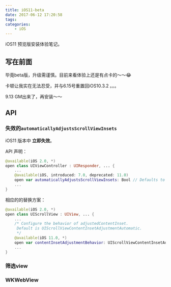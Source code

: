 ```yaml
---
title: iOS11-beta
date: 2017-06-12 17:20:58
tags:
categories:
    - iOS
---
```


iOS11 预览版安装体验笔记。

<!--more-->

## 写在前面

毕竟beta版，升级需谨慎。目前来看体验上还是有点卡的～～😂

卡顿让我实在无法忍受，并与6.15号重置回iOS10.3.2 。。。

9.13 GM出来了，再安装～～

## API

### 失效的`automaticallyAdjustsScrollViewInsets`

iOS11 版本中 __立即失效__。

API 声明：

``` swift
@available(iOS 2.0, *)
open class UIViewController : UIResponder, ... {
	...
	@available(iOS, introduced: 7.0, deprecated: 11.0)
	open var automaticallyAdjustsScrollViewInsets: Bool // Defaults to YES
	...
}
```

相应的的替换方案：

```swift
@available(iOS 2.0, *)
open class UIScrollView : UIView, ... {
	...
    /* Configure the behavior of adjustedContentInset.
     Default is UIScrollViewContentInsetAdjustmentAutomatic.
     */
    @available(iOS 11.0, *)
    open var contentInsetAdjustmentBehavior: UIScrollViewContentInsetAdjustmentBehavior
    ...
}
```
### 筛选view

### WKWebView

